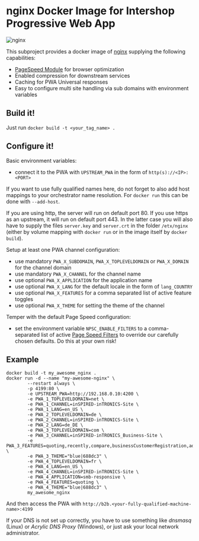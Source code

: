 # nginx Docker Image for Intershop Progressive Web App

![nginx](https://www.nginx.com/wp-content/themes/nginx-new/assets/img/logo.svg)

This subproject provides a docker image of [nginx](https://www.nginx.com/) supplying the following capabilities:

- [PageSpeed Module](https://www.modpagespeed.com/) for browser optimization
- Enabled compression for downstream services
- Caching for PWA Universal responses
- Easy to configure multi site handling via sub domains with environment variables

## Build it!

Just run `docker build -t <your_tag_name> .`

## Configure it!

Basic environment variables:

- connect it to the PWA with `UPSTREAM_PWA` in the form of `http(s)://<IP>:<PORT>`

If you want to use fully qualified names here, do not forget to also add host mappings to your orchestrator name resolution. For `docker run` this can be done with `--add-host`.

If you are using http, the server will run on default port 80.
If you use https as an upstream, it will run on default port 443.
In the latter case you will also have to supply the files `server.key` and `server.crt` in the folder `/etx/nginx` (either by volume mapping with `docker run` or in the image itself by `docker build`).

Setup at least one PWA channel configuration:

- use mandatory `PWA_X_SUBDOMAIN`, `PWA_X_TOPLEVELDOMAIN` or `PWA_X_DOMAIN` for the channel domain
- use mandatory `PWA_X_CHANNEL` for the channel name
- use optional `PWA_X_APPLICATION` for the application name
- use optional `PWA_X_LANG` for the default locale in the form of `lang_COUNTRY`
- use optional `PWA_X_FEATURES` for a comma separated list of active feature toggles
- use optional `PWA_X_THEME` for setting the theme of the channel

Temper with the default Page Speed configuration:

- set the environment variable `NPSC_ENABLE_FILTERS` to a comma-separated list of active [Page Speed Filters](https://www.modpagespeed.com/examples/) to override our carefully chosen defaults. Do this at your own risk!

## Example

```
docker build -t my_awesome_nginx .
docker run -d --name "my-awesome-nginx" \
        --restart always \
        -p 4199:80 \
        -e UPSTREAM_PWA=http://192.168.0.10:4200 \
        -e PWA_1_TOPLEVELDOMAIN=net \
        -e PWA_1_CHANNEL=inSPIRED-inTRONICS-Site \
        -e PWA_1_LANG=en_US \
        -e PWA_2_TOPLEVELDOMAIN=de \
        -e PWA_2_CHANNEL=inSPIRED-inTRONICS-Site \
        -e PWA_2_LANG=de_DE \
        -e PWA_3_TOPLEVELDOMAIN=com \
        -e PWA_3_CHANNEL=inSPIRED-inTRONICS_Business-Site \
        -e PWA_3_FEATURES=quoting,recently,compare,businessCustomerRegistration,advancedVariationHandling \
        -e PWA_3_THEME="blue|688dc3" \
        -e PWA_4_TOPLEVELDOMAIN=fr \
        -e PWA_4_LANG=en_US \
        -e PWA_4_CHANNEL=inSPIRED-inTRONICS-Site \
        -e PWA_4_APPLICATION=smb-responsive \
        -e PWA_4_FEATURES=quoting \
        -e PWA_4_THEME="blue|688dc3" \
        my_awesome_nginx
```

And then access the PWA with `http://b2b.<your-fully-qualified-machine-name>:4199`

If your DNS is not set up correctly, you have to use something like _dnsmasq_ (Linux) or _Acrylic DNS Proxy_ (Windows), or just ask your local network administrator.
